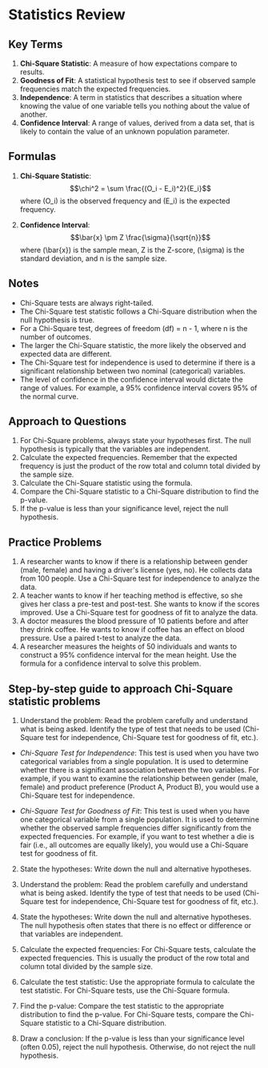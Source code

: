 # Statistics Review

## Key Terms

1. **Chi-Square Statistic**: A measure of how expectations compare to results.
2. **Goodness of Fit**: A statistical hypothesis test to see if observed sample frequencies match the expected frequencies.
3. **Independence**: A term in statistics that describes a situation where knowing the value of one variable tells you nothing about the value of another.
4. **Confidence Interval**: A range of values, derived from a data set, that is likely to contain the value of an unknown population parameter.

## Formulas

1. **Chi-Square Statistic**: 
    $$\chi^2 = \sum \frac{(O_i - E_i)^2}{E_i}$$ 
    where \(O_i\) is the observed frequency and \(E_i\) is the expected frequency.

2. **Confidence Interval**: 
    $$\bar{x} \pm Z \frac{\sigma}{\sqrt{n}}$$ 
    where \(\bar{x}\) is the sample mean, Z is the Z-score, \(\sigma\) is the standard deviation, and n is the sample size.

## Notes

- Chi-Square tests are always right-tailed.
- The Chi-Square test statistic follows a Chi-Square distribution when the null hypothesis is true.
- For a Chi-Square test, degrees of freedom (df) = n - 1, where n is the number of outcomes.
- The larger the Chi-Square statistic, the more likely the observed and expected data are different.
- The Chi-Square test for independence is used to determine if there is a significant relationship between two nominal (categorical) variables.
- The level of confidence in the confidence interval would dictate the range of values. For example, a 95% confidence interval covers 95% of the normal curve.

## Approach to Questions

1. For Chi-Square problems, always state your hypotheses first. The null hypothesis is typically that the variables are independent.
2. Calculate the expected frequencies. Remember that the expected frequency is just the product of the row total and column total divided by the sample size.
3. Calculate the Chi-Square statistic using the formula.
4. Compare the Chi-Square statistic to a Chi-Square distribution to find the p-value.
5. If the p-value is less than your significance level, reject the null hypothesis.

## Practice Problems

1. A researcher wants to know if there is a relationship between gender (male, female) and having a driver's license (yes, no). He collects data from 100 people. Use a Chi-Square test for independence to analyze the data.
2. A teacher wants to know if her teaching method is effective, so she gives her class a pre-test and post-test. She wants to know if the scores improved. Use a Chi-Square test for goodness of fit to analyze the data.
3. A doctor measures the blood pressure of 10 patients before and after they drink coffee. He wants to know if coffee has an effect on blood pressure. Use a paired t-test to analyze the data.
4. A researcher measures the heights of 50 individuals and wants to construct a 95% confidence interval for the mean height. Use the formula for a confidence interval to solve this problem.

## Step-by-step guide to approach Chi-Square statistic problems
1. Understand the problem: Read the problem carefully and understand what is being asked. Identify the type of test that needs to be used (Chi-Square test for independence, Chi-Square test for goodness of fit, etc.).
- *Chi-Square Test for Independence*: This test is used when you have two categorical variables from a single population. It is used to determine whether there is a significant association between the two variables. For example, if you want to examine the relationship between gender (male, female) and product preference (Product A, Product B), you would use a Chi-Square test for independence.

- *Chi-Square Test for Goodness of Fit*: This test is used when you have one categorical variable from a single population. It is used to determine whether the observed sample frequencies differ significantly from the expected frequencies. For example, if you want to test whether a die is fair (i.e., all outcomes are equally likely), you would use a Chi-Square test for goodness of fit.
2. State the hypotheses: Write down the null and alternative hypotheses.

3. Understand the problem: Read the problem carefully and understand what is being asked. Identify the type of test that needs to be used (Chi-Square test for independence, Chi-Square test for goodness of fit, etc.).

4. State the hypotheses: Write down the null and alternative hypotheses. The null hypothesis often states that there is no effect or difference or that variables are independent.

5. Calculate the expected frequencies: For Chi-Square tests, calculate the expected frequencies. This is usually the product of the row total and column total divided by the sample size.

6. Calculate the test statistic: Use the appropriate formula to calculate the test statistic. For Chi-Square tests, use the Chi-Square formula.

7. Find the p-value: Compare the test statistic to the appropriate distribution to find the p-value. For Chi-Square tests, compare the Chi-Square statistic to a Chi-Square distribution.

8. Draw a conclusion: If the p-value is less than your significance level (often 0.05), reject the null hypothesis. Otherwise, do not reject the null hypothesis.
